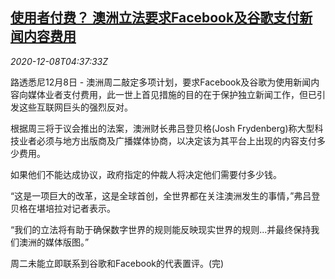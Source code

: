 <!--1607404999000-->
[使用者付费？ 澳洲立法要求Facebook及谷歌支付新闻内容费用](https://cn.reuters.com/article/au-facebook-google-newscontent-1208-idCNKBS28I0GM)
------

<div><i>2020-12-08T04:37:33Z</i></div><p>路透悉尼12月8日 - 澳洲周二敲定多项计划，要求Facebook及谷歌为使用新闻内容向媒体业者支付费用，此一世上首见措施的目的在于保护独立新闻工作，但已引发这些互联网巨头的强烈反对。</p><p>根据周三将于议会推出的法案，澳洲财长弗吕登贝格(Josh Frydenberg)称大型科技业者必须与地方出版商及广播媒体协商，以决定该为其平台上出现的内容支付多少费用。</p><p>如果他们不能达成协议，政府指定的仲裁人将决定他们需要付多少钱。</p><p>“这是一项巨大的改革，这是全球首创，全世界都在关注澳洲发生的事情，”弗吕登贝格在堪培拉对记者表示。</p><p>“我们的立法将有助于确保数字世界的规则能反映现实世界的规则...并最终保持我们澳洲的媒体版图。”</p><p>周二未能立即联系到谷歌和Facebook的代表置评。(完)</p>
